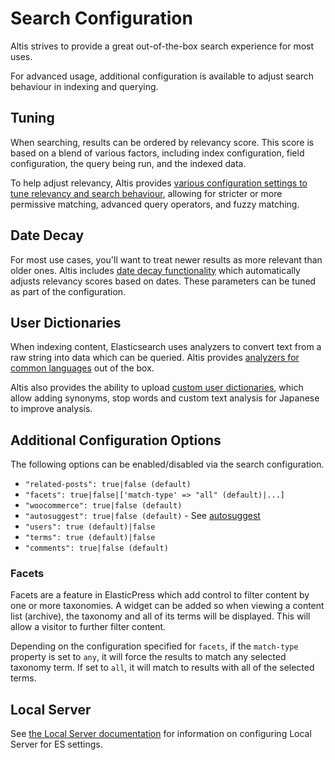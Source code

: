# Search Configuration

Altis strives to provide a great out-of-the-box search experience for most uses.

For advanced usage, additional configuration is available to adjust search behaviour in indexing and querying.

## Tuning

When searching, results can be ordered by relevancy score. This score is based on a blend of various factors, including index
configuration, field configuration, the query being run, and the indexed data.

To help adjust relevancy, Altis provides [various configuration settings to tune relevancy and search behaviour](./tuning.md),
allowing for stricter or more permissive matching, advanced query operators, and fuzzy matching.

## Date Decay

For most use cases, you'll want to treat newer results as more relevant than older ones. Altis
includes [date decay functionality](./date-decay.md) which automatically adjusts relevancy scores based on dates. These parameters
can be tuned as part of the configuration.

## User Dictionaries

When indexing content, Elasticsearch uses analyzers to convert text from a raw string into data which can be queried. Altis
provides [analyzers for common languages](../language-support.md) out of the box.

Altis also provides the ability to upload [custom user dictionaries](./custom-dictionaries.md), which allow adding synonyms, stop
words and custom text analysis for Japanese to improve analysis.

## Additional Configuration Options

The following options can be enabled/disabled via the search configuration.

- `"related-posts": true|false (default)`
- `"facets": true|false|['match-type' => "all" (default)|...]`
- `"woocommerce": true|false (default)`
- `"autosuggest": true|false (default)` - See [autosuggest](../querying/autosuggest.md)
- `"users": true (default)|false`
- `"terms": true (default)|false`
- `"comments": true|false (default)`

### Facets

Facets are a feature in ElasticPress which add control to filter content by one or more taxonomies. A widget can be added so when
viewing a content list (archive), the taxonomy and all of its terms will be displayed. This will allow a visitor to further filter
content.

Depending on the configuration specified for `facets`, if the `match-type` property is set to `any`, it will force the results to
match any selected taxonomy term. If set to `all`, it will match to results with all of the selected terms.


## Local Server

See [the Local Server documentation](docs://local-server/elasticsearch.md) for information on configuring Local Server for ES settings.
